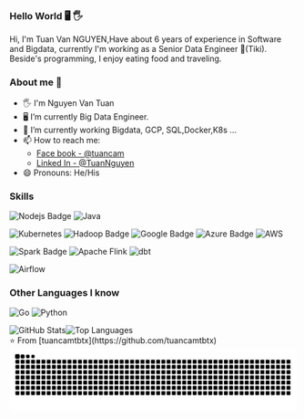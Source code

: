 ### Hello World 🖥️ 🖐️
Hi, I'm Tuan Van NGUYEN,Have about 6 years of experience in Software and Bigdata, currently I'm working as a Senior Data Engineer 🚀(Tiki). Beside's programming, I enjoy eating food and traveling.
### About me 🐬

- 🖐️ I'm Nguyen Van Tuan
- 🖥️ I’m currently Big Data Engineer.
- 🌱 I’m currently working Bigdata, GCP, SQL,Docker,K8s ... 
- 📫 How to reach me:
   + [Face book - @tuancam](https://www.facebook.com/tuanbacam)
   + [Linked In - @TuanNguyen](https://www.linkedin.com/in/tuanbacam/)
- 😄 Pronouns: He/His


### Skills

![Nodejs Badge](https://img.shields.io/badge/-Nodejs-3C873A?style=for-the-badge&labelColor=black&logo=node.js&logoColor=3C873A)
![Java](https://img.shields.io/badge/java-%23ED8B00.svg?style=for-the-badge&logo=openjdk&logoColor=white)

![Kubernetes](https://img.shields.io/badge/Kubernetes-326CE5?style=for-the-badge&logo=kubernetes&logoColor=white)
![Hadoop Badge](https://img.shields.io/badge/Apache%20Hadoop-blue?style=for-the-badge&labelColor=black&logo=Apache%20Hadoop&logoColor=yellow)
![Google Badge](https://img.shields.io/badge/GoogleCloud-4285F4?style=for-the-badge&labelColor=black&logo=Google%20Cloud&logoColor=white)
![Azure Badge](https://img.shields.io/badge/Microsoft%20Azure-0089D6?style=for-the-badge&labelColor=black&logo=microsoft-azure&logoColor=white)
![AWS](https://img.shields.io/badge/AWS-%23FF9900.svg?style=for-the-badge&logo=amazon-aws&logoColor=white)

![Spark Badge](https://img.shields.io/badge/-Apache%20Spark-E25A1C?style=for-the-badge&labelColor=black&logo=Apache%20Spark&logoColor=white)
![Apache Flink](https://img.shields.io/badge/-Apache%20Flink-D22128?style=for-the-badge&logo=Apache%20Flink&labelColor=black&logoColor=white)
![dbt](https://img.shields.io/badge/dbt-F29639?style=for-the-badge&logo=dbt&logoColor=white)


![Airflow](https://img.shields.io/badge/Airflow-017CEE?style=for-the-badge&logo=apache-airflow&logoColor=white)

### Other Languages I know
![Go](https://img.shields.io/badge/go-%2300ADD8.svg?style=for-the-badge&logo=go&logoColor=white)
![Python](https://img.shields.io/badge/python-3670A0?style=for-the-badge&logo=python&logoColor=ffdd54)

<div style="display: flex; flex-direction: row; align-items: center;">
    <img src="https://github-readme-stats.vercel.app/api?username=tuancamtbtx&theme=vue-dark&show_icons=true&hide_border=true&count_private=true" alt="GitHub Stats" >
    <img src="https://github-readme-stats.vercel.app/api/top-langs/?username=tuancamtbtx&theme=vue-dark&show_icons=true&hide_border=true&layout=compact" alt="Top Languages" >
</div>
⭐️ From [tuancamtbtx](https://github.com/tuancamtbtx)

<picture>
  <source media="(prefers-color-scheme: dark)" srcset="https://raw.githubusercontent.com/tuancamtbtx/tuancamtbtx/output/github-contribution-grid-snake-dark.svg">
  <source media="(prefers-color-scheme: light)" srcset="https://raw.githubusercontent.com/tuancamtbtx/tuancamtbtx/output/github-contribution-grid-snake.svg">
  <img alt="github contribution grid snake animation" src="https://raw.githubusercontent.com/tuancamtbtx/tuancamtbtx/output/github-contribution-grid-snake.svg">
</picture>
